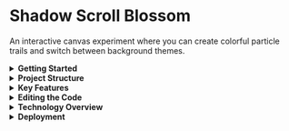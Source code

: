 # Shadow Scroll Blossom

An interactive canvas experiment where you can create colorful particle trails and switch between background themes.

<details>
<summary><strong>Getting Started</strong></summary>

1. Clone the repository.
2. Run `npm install`.
3. Launch the dev server with `npm run dev` and open `http://localhost:8080`.

</details>

<details>
<summary><strong>Project Structure</strong></summary>

```
src/
  components/        React components for the canvas and UI
  contexts/          global settings state
  data/              static options for menus
  hooks/             reusable hooks
  pages/             route components
  utils/             canvas and particle helpers
  types/             TypeScript interfaces
```

</details>

<details>
<summary><strong>Key Features</strong></summary>

- Mouse and touch tracking on the canvas
- Multiple particle styles and background themes
- Dark mode toggle with persistence
- Settings stored in localStorage

</details>

<details>
<summary><strong>Editing the Code</strong></summary>

Edit directly on [Lovable](https://lovable.dev/projects/37feecad-ffa4-4ddb-a957-b38a5b8fc776) or work locally using your favorite editor. Make sure Node.js is installed via [nvm](https://github.com/nvm-sh/nvm#installing-and-updating).

</details>

<details>
<summary><strong>Technology Overview</strong></summary>

This project uses Vite, React, TypeScript, Tailwind CSS, and shadcn-ui.

</details>

<details>
<summary><strong>Deployment</strong></summary>

Use the Share → Publish option on Lovable to deploy your site. Custom domains can be configured in Project → Settings → Domains.

</details>

